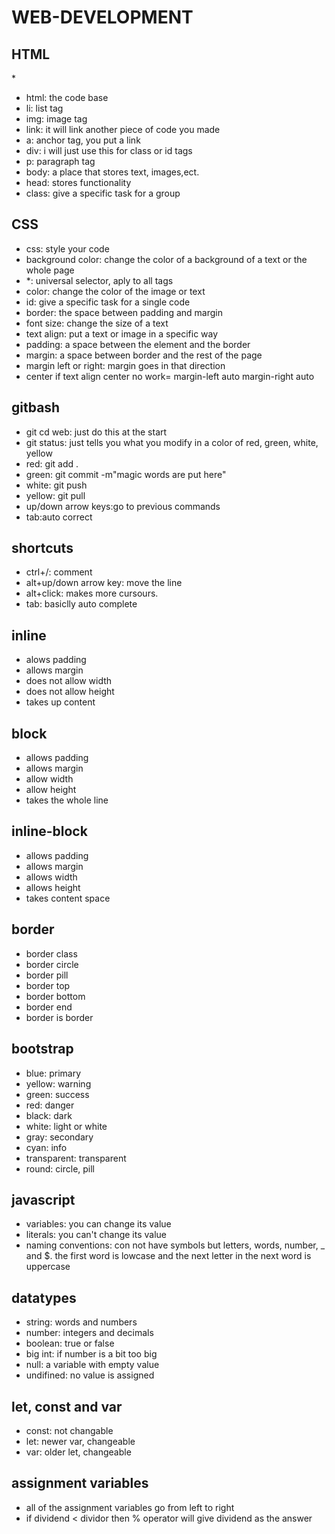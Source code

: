 # WEB-DEVELOPMENT
## HTML
*<img src="https://cdn3.emoji.gg/emojis/6276-spinning-cat.gif" alt="">
* html: the code base
* li: list tag
* img: image tag
* link: it will link another piece of code you made
* a: anchor tag, you put a link
* div: i will just use this for class or id tags
* p: paragraph tag
* body: a place that stores text, images,ect.
* head: stores functionality
* class: give a specific task for a group
## CSS
* css: style your code
* background color: change the color of a background of a text or the whole page
* *: universal selector, aply to all tags
* color: change the color of the image or text
* id: give a specific task for a single code
* border: the space between padding and margin
* font size: change the size of a text
* text align: put a text or image in a specific way
* padding: a space between the element and the border
* margin: a space between border and the rest of the page
* margin left or right: margin goes in that direction
* center if text align center no work= margin-left auto margin-right auto
## gitbash
* git cd web: just do this at the start
* git status: just tells you what you modify in a color of red, green, white, yellow
* red: git add .
* green: git commit -m"magic words are put here"
* white: git push
* yellow: git pull
* up/down arrow keys:go to previous commands
* tab:auto correct
## shortcuts
* ctrl+/: comment
* alt+up/down arrow key: move the line
* alt+click: makes more cursours.
* tab: basiclly auto complete
## inline
* alows padding
* allows margin
* does not allow width
* does not allow height
* takes up content
## block
* allows padding
* allows margin
* allow width
* allow height
* takes the whole line
## inline-block
* allows padding
* allows margin
* allows width
* allows height
* takes content space
## border
* border class
* border circle
* border pill
* border top
* border bottom
* border end
* border is border
## bootstrap
* blue: primary
* yellow: warning
* green: success
* red: danger
* black: dark
* white: light or white
* gray: secondary
* cyan: info
* transparent: transparent
* round: circle, pill
## javascript
* variables: you can change its value
* literals: you can't change its value
* naming conventions: con not have symbols but letters, words, number, _ and $. the first word is lowcase and the next letter in the next word is uppercase
## datatypes
* string: words and numbers
* number: integers and decimals
* boolean: true or false
* big int: if number is a bit too big
* null: a variable with empty value
* undifined: no value is assigned
## let, const and var
* const: not changable
* let: newer var, changeable
* var: older let, changeable
## assignment variables
* all of the assignment variables go from left to right
* if dividend < dividor then %  operator will give dividend as the answer
